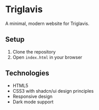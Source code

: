 # Triglavis

A minimal, modern website for Triglavis.

## Setup

1. Clone the repository
2. Open `index.html` in your browser

## Technologies

- HTML5
- CSS3 with shadcn/ui design principles
- Responsive design
- Dark mode support